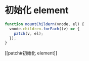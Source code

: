 # 初始化 element

```ts
function mountChildern(vnode, el) {
  vnode.children.forEach((v) => {
    patch(v, el);
  });
}
```

[[patch#初始化 element]]